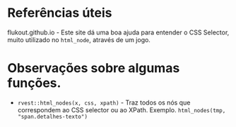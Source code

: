 # Referências úteis

flukout.github.io - Este site dá uma boa ajuda para entender o CSS Selector, muito utilizado no `html_node`, através de um jogo.

# Observações sobre algumas funções.

* `rvest::html_nodes(x, css, xpath)` - Traz todos os nós que correspondem ao CSS selector ou ao XPath. Exemplo.
    `html_nodes(tmp, "span.detalhes-texto")`
